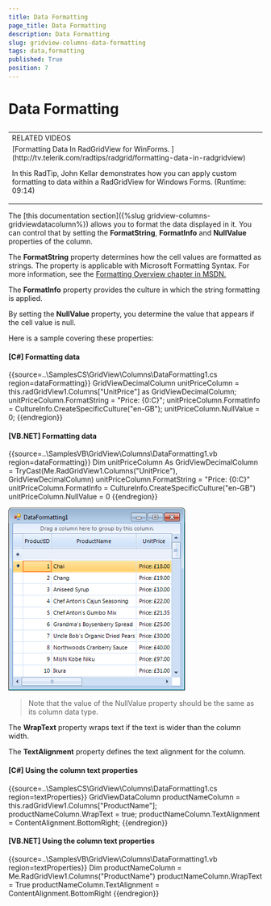 ```yaml
---
title: Data Formatting
page_title: Data Formatting
description: Data Formatting
slug: gridview-columns-data-formatting
tags: data,formatting
published: True
position: 7
---
```


# Data Formatting



## 
<table><tr><td>
              RELATED VIDEOS
            </td></tr><tr><td>[Formatting Data In RadGridView for WinForms. ](http://tv.telerik.com/radtips/radgrid/formatting-data-in-radgridview)

In this RadTip, John Kellar demonstrates how you can apply custom formatting to data within a RadGridView for Windows Forms. (Runtime: 09:14)</td></tr></table>

The [this documentation section]({%slug gridview-columns-gridviewdatacolumn%})
          allows you to format the data displayed in it. You can control that by setting the __FormatString__,
          __FormatInfo__ and __NullValue__ properties of the column.
        

The __FormatString__ property determines how the cell values are formatted as strings. The property is applicable
          with Microsoft Formatting Syntax. For more information, see the
          [Formatting Overview chapter in MSDN.](http://msdn.microsoft.com/en-us/library/26etazsy.aspx)

The __FormatInfo__ property provides the culture in which the string formatting is applied.
        

By setting the __NullValue__ property, you determine the value that appears if the cell value is null.
        

Here is a sample covering these properties:

#### __[C#] Formatting data__

{{source=..\SamplesCS\GridView\Columns\DataFormatting1.cs region=dataFormatting}}
	            GridViewDecimalColumn unitPriceColumn = this.radGridView1.Columns["UnitPrice"] as GridViewDecimalColumn;
	            unitPriceColumn.FormatString = "Price: {0:C}";
	            unitPriceColumn.FormatInfo = CultureInfo.CreateSpecificCulture("en-GB");
	            unitPriceColumn.NullValue = 0;
	{{endregion}}



#### __[VB.NET] Formatting data__

{{source=..\SamplesVB\GridView\Columns\DataFormatting1.vb region=dataFormatting}}
	        Dim unitPriceColumn As GridViewDecimalColumn = TryCast(Me.RadGridView1.Columns("UnitPrice"), GridViewDecimalColumn)
	        unitPriceColumn.FormatString = "Price: {0:C}"
	        unitPriceColumn.FormatInfo = CultureInfo.CreateSpecificCulture("en-GB")
	        unitPriceColumn.NullValue = 0
	{{endregion}}

![gridview-columns-data-formatting 001](images/gridview-columns-data-formatting001.png)



>Note that the value of the NullValue property should be the same as its column data type.

The __WrapText__ property wraps text if the text is wider than the column width.
        

The __TextAlignment__ property defines the text alignment for the column.
        

#### __[C#] Using the column text properties__

{{source=..\SamplesCS\GridView\Columns\DataFormatting1.cs region=textProperties}}
	            GridViewDataColumn productNameColumn = this.radGridView1.Columns["ProductName"];
	            productNameColumn.WrapText = true;
	            productNameColumn.TextAlignment = ContentAlignment.BottomRight;
	{{endregion}}



#### __[VB.NET] Using the column text properties__

{{source=..\SamplesVB\GridView\Columns\DataFormatting1.vb region=textProperties}}
	        Dim productNameColumn = Me.RadGridView1.Columns("ProductName")
	        productNameColumn.WrapText = True
	        productNameColumn.TextAlignment = ContentAlignment.BottomRight
	{{endregion}}


